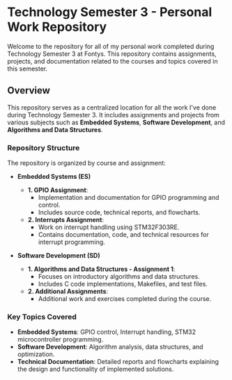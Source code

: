 # Technology Semester 3 - Personal Work Repository

Welcome to the repository for all of my personal work completed during Technology Semester 3 at Fontys. This repository contains assignments, projects, and documentation related to the courses and topics covered in this semester.

## Overview

This repository serves as a centralized location for all the work I've done during Technology Semester 3. It includes assignments and projects from various subjects such as **Embedded Systems**, **Software Development**, and **Algorithms and Data Structures**.

### Repository Structure

The repository is organized by course and assignment:

- **Embedded Systems (ES)**
  - **1. GPIO Assignment**: 
    - Implementation and documentation for GPIO programming and control.
    - Includes source code, technical reports, and flowcharts.
  - **2. Interrupts Assignment**:
    - Work on interrupt handling using STM32F303RE.
    - Contains documentation, code, and technical resources for interrupt programming.

- **Software Development (SD)**
  - **1. Algorithms and Data Structures - Assignment 1**:
    - Focuses on introductory algorithms and data structures.
    - Includes C code implementations, Makefiles, and test files.
  - **2. Additional Assignments**:
    - Additional work and exercises completed during the course.

### Key Topics Covered

- **Embedded Systems**: GPIO control, Interrupt handling, STM32 microcontroller programming.
- **Software Development**: Algorithm analysis, data structures, and optimization.
- **Technical Documentation**: Detailed reports and flowcharts explaining the design and functionality of implemented solutions.

